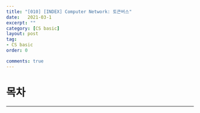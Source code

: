 ```yaml
---
title: "[010] [INDEX] Computer Network: 토큰버스"
date:   2021-03-1
excerpt: ""
category: [CS basic]
layout: post
tag:
- CS basic
order: 0

comments: true
---
```


# 목차 






----
